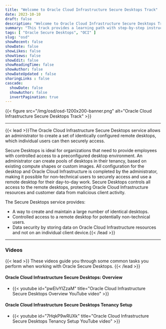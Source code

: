 ```yaml
---
title: "Welcome to Oracle Cloud Infrastructure Secure Desktops Track"
date: 2023-10-10
draft: false
description: "Welcome to Oracle Cloud Infrastructure Secure Desktops Track."
summary: "This track provides a learning path with step-by-step instructions and guidance for using Oracle Secure Desktops."
tags: [ "Oracle Secure Desktops", "OCI" ]
slug: "osd"
showRecent: false
showDate: false
showLikes: false
showViews: false
showEdit: false
showReadingTime: false
showAuthor: false
showDateUpdated : false
sharingLinks : false
cascade:
  showDate: false
  showAuthor: false
  invertPagination: true
---
```


{{< figure src="/img/osd/osd-1200x200-banner.png" alt="Oracle Cloud Infrastructure Secure Desktops Track" >}}

---

{{< lead >}}The Oracle Cloud Infrastructure Secure Desktops service allows an administrator to create a set of identically configured remote desktops, which individual users can then securely access.

Secure Desktops is ideal for organizations that need to provide employees with controlled access to a preconfigured desktop environment. An administrator can create pools of desktops in their tenancy, based on existing compute shapes or custom images. All configuration for the desktop and Oracle Cloud Infrastructure is completed by the administrator, making it possible for non-technical users to securely access and use a remote desktop for their day-to-day work. Secure Desktops controls all access to the remote desktops, protecting Oracle Cloud Infrastructure resources and customer data from malicious client activity.

The Secure Desktops service provides:

- A way to create and maintain a large number of identical desktops.
- Controlled access to a remote desktop for potentially non-technical users.
- Data security by storing data on Oracle Cloud Infrastructure resources and not on an individual client device.{{< /lead >}}

---

### Videos

{{< lead >}} These videos guide you through some common tasks you perform when working with Oracle Secure Desktops. {{< /lead >}}

#### Oracle Cloud Infrastructure Secure Desktops: Overview

- {{< youtube id="pwElvYIZzaM" title="Oracle Cloud Infrastructure Secure Desktops Overview YouTube video" >}}

#### Oracle Cloud Infrastructure Secure Desktops Tenancy Setup

- {{< youtube id="7HqkP9wRUXk" title="Oracle Cloud Infrastructure Secure Desktops Tenancy Setup YouTube video" >}}

